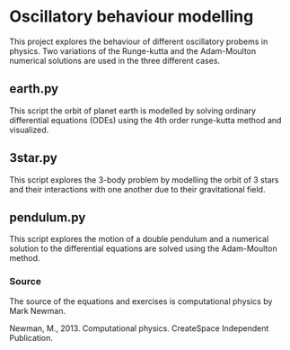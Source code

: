 # Oscillatory behaviour modelling

This project explores the behaviour of different oscillatory probems in physics. Two variations of the Runge-kutta and the Adam-Moulton numerical solutions are used in the three different cases.

## earth.py
This script the orbit of planet earth is modelled by solving ordinary differential equations (ODEs) using the 4th order runge-kutta method and visualized.

## 3star.py
This script explores the 3-body problem by modelling the orbit of 3 stars and their interactions with one another due to their gravitational field.

## pendulum.py
This script explores the motion of a double pendulum and a numerical solution to the differential equations are solved using the Adam-Moulton method.

### Source
The source of the equations and exercises is computational physics by Mark Newman.

Newman, M., 2013. Computational physics. CreateSpace Independent Publication.
